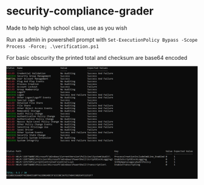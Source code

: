 # security-compliance-grader
Made to help high school class, use as you wish 

Run as admin in powershell prompt with ``Set-ExecutionPolicy Bypass -Scope Process -Force; .\verification.ps1``

For basic obscurity the printed total and checksum are base64 encoded 

![alt text](https://github.com/HopeAnnihilator/security-compliance-grader/blob/main/demo.png?raw=true)
